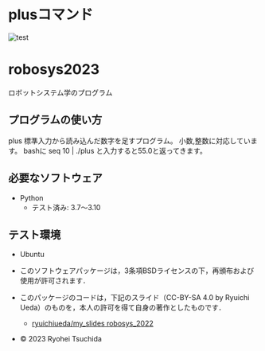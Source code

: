 # plusコマンド
![test](https://github.com/Ryohei-Tsuchida/robosys2023/actions/workflows/test.yml/badge.svg)

# robosys2023
ロボットシステム学のプログラム

## プログラムの使い方
plus
標準入力から読み込んだ数字を足すプログラム。
小数,整数に対応しています。
bashに
seq 10 | ./plus
と入力すると55.0と返ってきます。

## 必要なソフトウェア
* Python
  * テスト済み: 3.7〜3.10

## テスト環境
* Ubuntu

* このソフトウェアパッケージは，3条項BSDライセンスの下，再頒布および使用が許可されます．
* このパッケージのコードは，下記のスライド（CC-BY-SA 4.0 by Ryuichi Ueda）のものを，本人の許可を得て自身の著作としたものです．
    * [ryuichiueda/my_slides robosys_2022](https://github.com/ryuichiueda/my_slides/tree/master/robosys_2022)
* © 2023 Ryohei Tsuchida
